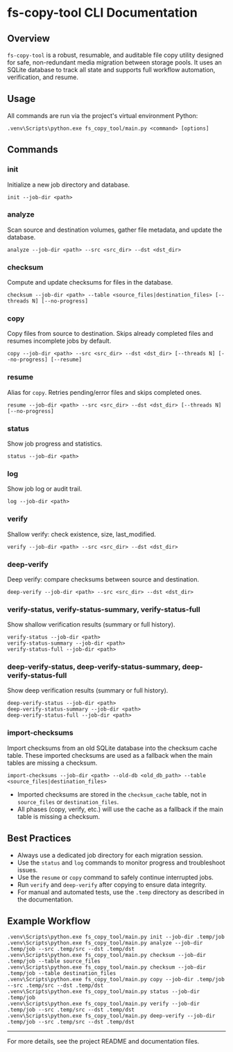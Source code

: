 # fs-copy-tool CLI Documentation

## Overview
`fs-copy-tool` is a robust, resumable, and auditable file copy utility designed for safe, non-redundant media migration between storage pools. It uses an SQLite database to track all state and supports full workflow automation, verification, and resume.

## Usage

All commands are run via the project's virtual environment Python:

```
.venv\Scripts\python.exe fs_copy_tool/main.py <command> [options]
```

## Commands

### init
Initialize a new job directory and database.
```
init --job-dir <path>
```

### analyze
Scan source and destination volumes, gather file metadata, and update the database.
```
analyze --job-dir <path> --src <src_dir> --dst <dst_dir>
```

### checksum
Compute and update checksums for files in the database.
```
checksum --job-dir <path> --table <source_files|destination_files> [--threads N] [--no-progress]
```

### copy
Copy files from source to destination. Skips already completed files and resumes incomplete jobs by default.
```
copy --job-dir <path> --src <src_dir> --dst <dst_dir> [--threads N] [--no-progress] [--resume]
```

### resume
Alias for `copy`. Retries pending/error files and skips completed ones.
```
resume --job-dir <path> --src <src_dir> --dst <dst_dir> [--threads N] [--no-progress]
```

### status
Show job progress and statistics.
```
status --job-dir <path>
```

### log
Show job log or audit trail.
```
log --job-dir <path>
```

### verify
Shallow verify: check existence, size, last_modified.
```
verify --job-dir <path> --src <src_dir> --dst <dst_dir>
```

### deep-verify
Deep verify: compare checksums between source and destination.
```
deep-verify --job-dir <path> --src <src_dir> --dst <dst_dir>
```

### verify-status, verify-status-summary, verify-status-full
Show shallow verification results (summary or full history).
```
verify-status --job-dir <path>
verify-status-summary --job-dir <path>
verify-status-full --job-dir <path>
```

### deep-verify-status, deep-verify-status-summary, deep-verify-status-full
Show deep verification results (summary or full history).
```
deep-verify-status --job-dir <path>
deep-verify-status-summary --job-dir <path>
deep-verify-status-full --job-dir <path>
```

### import-checksums
Import checksums from an old SQLite database into the checksum cache table. These imported checksums are used as a fallback when the main tables are missing a checksum.
```
import-checksums --job-dir <path> --old-db <old_db_path> --table <source_files|destination_files>
```
- Imported checksums are stored in the `checksum_cache` table, not in `source_files` or `destination_files`.
- All phases (copy, verify, etc.) will use the cache as a fallback if the main table is missing a checksum.

## Best Practices
- Always use a dedicated job directory for each migration session.
- Use the `status` and `log` commands to monitor progress and troubleshoot issues.
- Use the `resume` or `copy` command to safely continue interrupted jobs.
- Run `verify` and `deep-verify` after copying to ensure data integrity.
- For manual and automated tests, use the `.temp` directory as described in the documentation.

## Example Workflow
```
.venv\Scripts\python.exe fs_copy_tool/main.py init --job-dir .temp/job
.venv\Scripts\python.exe fs_copy_tool/main.py analyze --job-dir .temp/job --src .temp/src --dst .temp/dst
.venv\Scripts\python.exe fs_copy_tool/main.py checksum --job-dir .temp/job --table source_files
.venv\Scripts\python.exe fs_copy_tool/main.py checksum --job-dir .temp/job --table destination_files
.venv\Scripts\python.exe fs_copy_tool/main.py copy --job-dir .temp/job --src .temp/src --dst .temp/dst
.venv\Scripts\python.exe fs_copy_tool/main.py status --job-dir .temp/job
.venv\Scripts\python.exe fs_copy_tool/main.py verify --job-dir .temp/job --src .temp/src --dst .temp/dst
.venv\Scripts\python.exe fs_copy_tool/main.py deep-verify --job-dir .temp/job --src .temp/src --dst .temp/dst
```

---

For more details, see the project README and documentation files.
